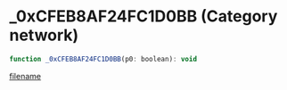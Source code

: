 # _0xCFEB8AF24FC1D0BB (Category network)

```js
function _0xCFEB8AF24FC1D0BB(p0: boolean): void
```

[filename](_0xCFEB8AF24FC1D0BB_m.md ':include')